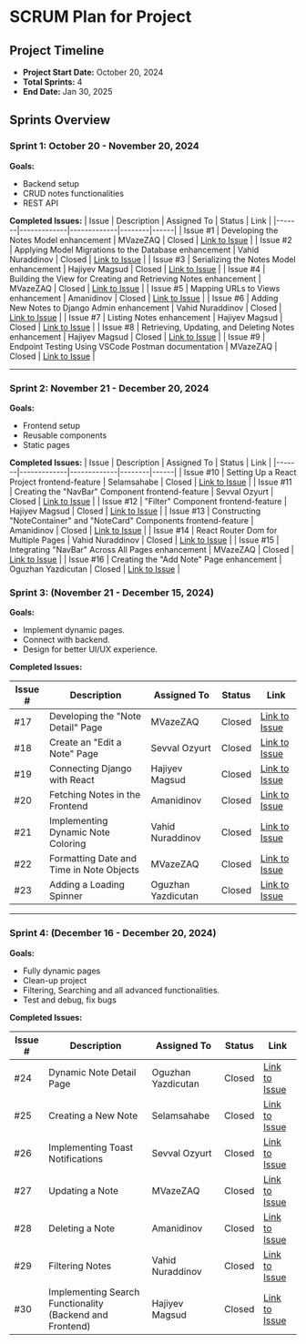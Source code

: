 
# SCRUM Plan for Project

## Project Timeline
- **Project Start Date:** October 20, 2024
- **Total Sprints:** 4
- **End Date:** Jan 30, 2025

## Sprints Overview

### Sprint 1: October 20 - November 20, 2024
**Goals:**
- Backend setup
- CRUD notes functionalities
- REST API

**Completed Issues:**
| Issue | Description | Assigned To | Status | Link |
|-------|-------------|-------------|--------|------|
| Issue #1 | Developing the Notes Model enhancement | MVazeZAQ | Closed | [Link to Issue](https://github.com/MVazeZAQ/MVTeam/issues/1) |
| Issue #2 | Applying Model Migrations to the Database enhancement | Vahid Nuraddinov | Closed | [Link to Issue](https://github.com/MVazeZAQ/MVTeam/issues/2) |
| Issue #3 | Serializing the Notes Model enhancement | Hajiyev Magsud | Closed | [Link to Issue](https://github.com/MVazeZAQ/MVTeam/issues/3) |
| Issue #4 | Building the View for Creating and Retrieving Notes enhancement | MVazeZAQ | Closed | [Link to Issue](https://github.com/MVazeZAQ/MVTeam/issues/4) |
| Issue #5 | Mapping URLs to Views enhancement | Amanidinov | Closed | [Link to Issue](https://github.com/MVazeZAQ/MVTeam/issues/5) |
| Issue #6 | Adding New Notes to Django Admin enhancement | Vahid Nuraddinov | Closed | [Link to Issue](https://github.com/MVazeZAQ/MVTeam/issues/6) |
| Issue #7 | Listing Notes enhancement | Hajiyev Magsud | Closed | [Link to Issue](https://github.com/MVazeZAQ/MVTeam/issues/7) |
| Issue #8 | Retrieving, Updating, and Deleting Notes enhancement | Hajiyev Magsud | Closed | [Link to Issue](https://github.com/MVazeZAQ/MVTeam/issues/8) |
| Issue #9 | Endpoint Testing Using VSCode Postman documentation | MVazeZAQ | Closed | [Link to Issue](https://github.com/MVazeZAQ/MVTeam/issues/9) |

---

### Sprint 2: November 21 - December 20, 2024
**Goals:**
- Frontend setup
- Reusable components
- Static pages

**Completed Issues:**
| Issue | Description | Assigned To | Status | Link |
|-------|-------------|-------------|--------|------|
| Issue #10 | Setting Up a React Project frontend-feature | Selamsahabe | Closed | [Link to Issue](https://github.com/MVazeZAQ/MVTeam/issues/10) |
| Issue #11 | Creating the "NavBar" Component frontend-feature | Sevval Ozyurt | Closed | [Link to Issue](https://github.com/MVazeZAQ/MVTeam/issues/11) |
| Issue #12 | "Filter" Component frontend-feature | Hajiyev Magsud | Closed | [Link to Issue](https://github.com/MVazeZAQ/MVTeam/issues/12) |
| Issue #13 | Constructing "NoteContainer" and "NoteCard" Components frontend-feature | Amanidinov | Closed | [Link to Issue](https://github.com/MVazeZAQ/MVTeam/issues/13) |
| Issue #14 | React Router Dom for Multiple Pages | Vahid Nuraddinov | Closed | [Link to Issue](https://github.com/MVazeZAQ/MVTeam/issues/14) |
| Issue #15 | Integrating "NavBar" Across All Pages enhancement | MVazeZAQ | Closed | [Link to Issue](https://github.com/MVazeZAQ/MVTeam/issues/15) |
| Issue #16 | Creating the "Add Note" Page enhancement | Oguzhan Yazdicutan | Closed | [Link to Issue](https://github.com/MVazeZAQ/MVTeam/issues/16) |


### Sprint 3: (November 21 - December 15, 2024)
**Goals:**
- Implement dynamic pages.
- Connect with backend.
- Design for better UI/UX experience.

**Completed Issues:**

| Issue # | Description                                     | Assigned To          | Status  | Link          |
|---------|-------------------------------------------------|----------------------|---------|---------------|
| #17     | Developing the "Note Detail" Page              | MVazeZAQ             | Closed  | [Link to Issue](https://github.com/MVazeZAQ/MVTeam/issues/17) |
| #18     | Create an "Edit a Note" Page                   | Sevval Ozyurt        | Closed  | [Link to Issue](https://github.com/MVazeZAQ/MVTeam/issues/18) |
| #19     | Connecting Django with React                   | Hajiyev Magsud       | Closed  | [Link to Issue](https://github.com/MVazeZAQ/MVTeam/issues/19) |
| #20     | Fetching Notes in the Frontend                 | Amanidinov           | Closed  | [Link to Issue](https://github.com/MVazeZAQ/MVTeam/issues/20) |
| #21     | Implementing Dynamic Note Coloring             | Vahid Nuraddinov     | Closed  | [Link to Issue](https://github.com/MVazeZAQ/MVTeam/issues/21) |
| #22     | Formatting Date and Time in Note Objects       | MVazeZAQ             | Closed  | [Link to Issue](https://github.com/MVazeZAQ/MVTeam/issues/22) |
| #23     | Adding a Loading Spinner                       | Oguzhan Yazdicutan   | Closed  | [Link to Issue](https://github.com/MVazeZAQ/MVTeam/issues/23) |

---

### Sprint 4:  (December 16 - December 20, 2024)
**Goals:**
- Fully dynamic pages
- Clean-up project
- Filtering, Searching and all advanced functionalities.
- Test and debug, fix bugs

**Completed Issues:**

| Issue # | Description                                     | Assigned To          | Status  | Link          |
|---------|-------------------------------------------------|----------------------|---------|---------------|
| #24     | Dynamic Note Detail Page                       | Oguzhan Yazdicutan   | Closed  | [Link to Issue](https://github.com/MVazeZAQ/MVTeam/issues/24) |
| #25     | Creating a New Note                            | Selamsahabe          | Closed  | [Link to Issue](https://github.com/MVazeZAQ/MVTeam/issues/25) |
| #26     | Implementing Toast Notifications               | Sevval Ozyurt        | Closed  | [Link to Issue](https://github.com/MVazeZAQ/MVTeam/issues/26) |
| #27     | Updating a Note                                | MVazeZAQ             | Closed  | [Link to Issue](https://github.com/MVazeZAQ/MVTeam/issues/27) |
| #28     | Deleting a Note                                | Amanidinov           | Closed  | [Link to Issue](https://github.com/MVazeZAQ/MVTeam/issues/28) |
| #29     | Filtering Notes                                | Vahid Nuraddinov     | Closed  | [Link to Issue](https://github.com/MVazeZAQ/MVTeam/issues/29) |
| #30     | Implementing Search Functionality (Backend and Frontend) | Hajiyev Magsud        | Closed  | [Link to Issue](https://github.com/MVazeZAQ/MVTeam/issues/30) |
